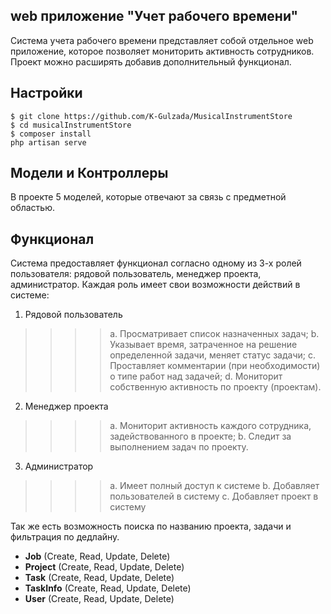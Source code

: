 
## web приложение "Учет рабочего времени"

Система учета рабочего времени представляет собой отдельное web приложение, которое позволяет мониторить активность сотрудников.
Проект можно расширять добавив дополнительный функционал.

## Настройки
```
$ git clone https://github.com/K-Gulzada/MusicalInstrumentStore
$ cd musicalInstrumentStore
$ composer install
php artisan serve
```

## Модели и Контроллеры
В проекте 5 моделей, которые отвечают за связь с предметной областью.

## Функционал
Система предоставляет функционал согласно одному из 3-х ролей пользователя: 
рядовой пользователь, менеджер проекта, администратор. Каждая роль имеет свои 
возможности действий в системе:
1) Рядовой пользователь
>>>>a. Просматривает список назначенных задач;
>>>>b. Указывает время, затраченное на решение определенной задачи, меняет 
статус задачи;
>>>>c. Проставляет комментарии (при необходимости) о типе работ над задачей;
>>>>d. Мониторит собственную активность по проекту (проектам).
2) Менеджер проекта
>>>>a. Мониторит активность каждого сотрудника, задействованного в проекте;
>>>>b. Следит за выполнением задач по проекту.
3) Администратор
>>>>a. Имеет полный доступ к системе
>>>>b. Добавляет пользователей в систему
>>>>c. Добавляет проект в систему

Так же есть возможность поиска по названию проекта, задачи и фильтрация по дедлайну.

- **Job** (Create, Read, Update, Delete)
- **Project** (Create, Read, Update, Delete)
- **Task** (Create, Read, Update, Delete)
- **TaskInfo** (Create, Read, Update, Delete)
- **User** (Create, Read, Update, Delete)
